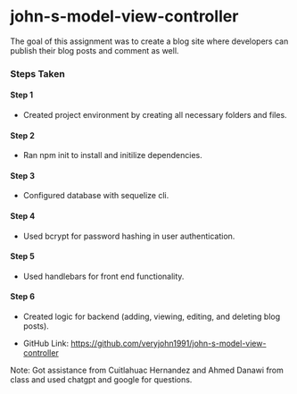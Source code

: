 # john-s-model-view-controller
The goal of this assignment was to create a blog site where developers can publish their blog posts and comment as well.

### Steps Taken

#### Step 1 
- Created project environment by creating all necessary folders and files.

#### Step 2
- Ran npm init to install and initilize dependencies.

#### Step 3
- Configured database with sequelize cli.

#### Step 4
- Used bcrypt for password hashing in user authentication.

#### Step 5
- Used handlebars for front end functionality.

#### Step 6
- Created logic for backend (adding, viewing, editing, and deleting blog posts).


- GitHub Link: https://github.com/veryjohn1991/john-s-model-view-controller 


Note: Got assistance from Cuitlahuac Hernandez and Ahmed Danawi from class and used chatgpt and google for questions.
